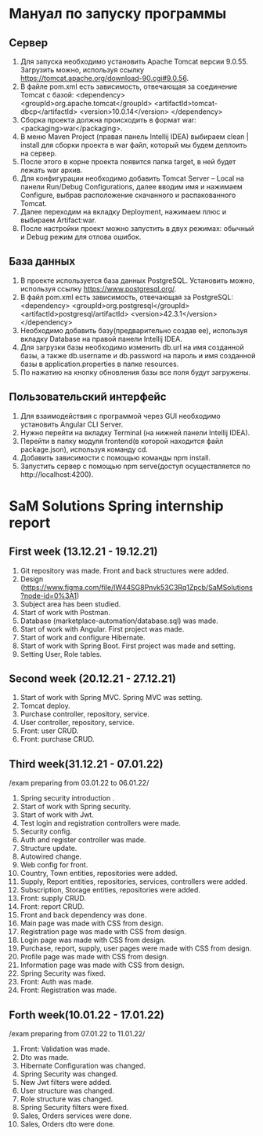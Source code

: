 # Мануал по запуску программы

## Сервер

1. Для запуска необходимо установить Apache Tomcat версии 9.0.55. Загрузить можно, используя ссылку https://tomcat.apache.org/download-90.cgi#9.0.56.
2. В файле pom.xml есть зависимость, отвечающая за соединение Tomcat с базой:
\<dependency>
   \<groupId>org.apache.tomcat\</groupId>
   \<artifactId>tomcat-dbcp\</artifactId>
   \<version>10.0.14\</version>
\</dependency>
3. Сборка проекта должна происходить в формат war: \<packaging>war\</packaging>.
4. В меню Maven Project (правая панель Intellij IDEA) выбираем clean | install для сборки проекта в war файл, который мы будем деплоить на сервер.
5. После этого в корне проекта появится папка target, в ней будет лежать war архив.
6. Для конфигурации необходимо добавить Tomcat Server – Local на панели Run/Debug Configurations, далее вводим имя и нажимаем Configure, выбрав расположение скачанного и распакованного Tomcat.
7. Далее переходим на вкладку Deployment, нажимаем плюс и выбираем Artifact:war.
8. После настройки проект можно запустить в двух режимах: обычный и Debug режим для отлова ошибок.

## База данных

1. В проекте используется база данных PostgreSQL. Установить можно, используя ссылку https://www.postgresql.org/.
2. В файл pom.xml есть зависимость, отвечающая за PostgreSQL:
\<dependency>
   \<groupId>org.postgresql\</groupId>
   \<artifactId>postgresql\/artifactId>
   \<version>42.3.1\</version>
\</dependency>
3. Необходимо добавить базу(предварительно создав ее), используя вкладку Database на правой панели Intellij IDEA.
4. Для загрузки базы необходимо изменить db.url на имя созданной базы, а также db.username и
   db.password на пароль и имя созданной базы в application.properties в папке resources.
5. По нажатию на кнопку обновления базы все поля будут загружены.

## Пользовательский интерфейс

1. Для взаимодействия с программой через GUI необходимо установить Angular CLI Server.
2. Нужно перейти на вкладку Terminal (на нижней панели Intellij IDEA).
3. Перейти в папку модуля frontend(в которой находится файл package.json), используя команду cd.
4. Добавить зависимости с помощью команды npm install.
5. Запустить сервер с помощью npm serve(доступ осуществляется по http://localhost:4200).

# SaM Solutions Spring internship report

## First week (13.12.21 - 19.12.21)

1. Git repository was made. Front and back structures were added.
2. Design (https://www.figma.com/file/lW44SG8Pnvk53C3Rq1Zpcb/SaMSolutions?node-id=0%3A1)
3. Subject area has been studied.
4. Start of work with Postman. 
5. Database (marketplace-automation/database.sql) was made.
6. Start of work with Angular. First project was made.
7. Start of work and configure Hibernate.
8. Start of work with Spring Boot. First project was made and setting. 
9. Setting User, Role tables.

## Second week (20.12.21 - 27.12.21)

1. Start of work with Spring MVC. Spring MVC was setting.
2. Tomcat deploy.
3. Purchase controller, repository, service.
4. User controller, repository, service.
5. Front: user CRUD.
6. Front: purchase CRUD.

## Third week(31.12.21 - 07.01.22)

/exam preparing from 03.01.22 to 06.01.22/

1. Spring security introduction .
2. Start of work with Spring security.
3. Start of work with Jwt.
4. Test login and registration controllers were made.
5. Security config.
6. Auth and register controller was made.
7. Structure update.
8. Autowired change.
9. Web config for front.
10. Country, Town entities, repositories were added.
11. Supply, Report entities, repositories, services, controllers were added.
12. Subscription, Storage entities, repositories were added.
13. Front: supply CRUD.
14. Front: report CRUD.
15. Front and back dependency was done.
16. Main page was made with CSS from design.
17. Registration page was made with CSS from design.
18. Login page was made with CSS from design.
19. Purchase, report, supply, user pages were made with CSS from design. 
20. Profile page was made with CSS from design.
21. Information page was made with CSS from design.
22. Spring Security was fixed.
23. Front: Auth was made.
24. Front: Registration was made.

## Forth week(10.01.22 - 17.01.22)

/exam preparing from 07.01.22 to 11.01.22/

1. Front: Validation was made.
2. Dto was made.
3. Hibernate Configuration was changed.
4. Spring Security was changed.
5. New Jwt filters were added.
6. User structure was changed.
7. Role structure was changed.
8. Spring Security filters were fixed.
9. Sales, Orders services were done.
10. Sales, Orders dto were done.